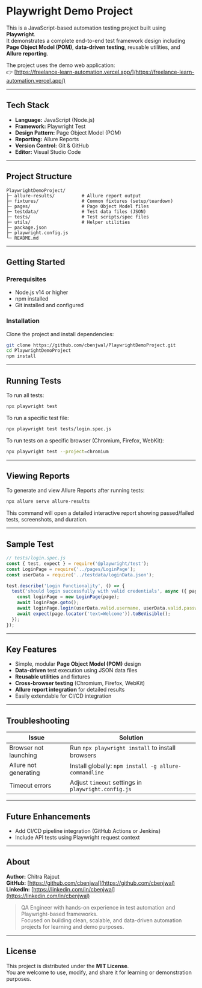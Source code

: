 # Playwright Demo Project

This is a JavaScript-based automation testing project built using **Playwright**.  
It demonstrates a complete end-to-end test framework design including **Page Object Model (POM)**, **data-driven testing**, reusable utilities, and **Allure reporting**.

The project uses the demo web application:  
👉 [https://freelance-learn-automation.vercel.app/](https://freelance-learn-automation.vercel.app/)

---

## Tech Stack

- **Language:** JavaScript (Node.js)
- **Framework:** Playwright Test
- **Design Pattern:** Page Object Model (POM)
- **Reporting:** Allure Reports
- **Version Control:** Git & GitHub
- **Editor:** Visual Studio Code

---

## Project Structure

```
PlaywrightDemoProject/
├─ allure-results/          # Allure report output
├─ fixtures/                # Common fixtures (setup/teardown)
├─ pages/                   # Page Object Model files
├─ testdata/                # Test data files (JSON)
├─ tests/                   # Test scripts/spec files
├─ utils/                   # Helper utilities
├─ package.json
├─ playwright.config.js
└─ README.md
```

---

## Getting Started

### Prerequisites
- Node.js v14 or higher  
- npm installed  
- Git installed and configured  

### Installation
Clone the project and install dependencies:
```bash
git clone https://github.com/cbenjwal/PlaywrightDemoProject.git
cd PlaywrightDemoProject
npm install
```

---

## Running Tests

To run all tests:
```bash
npx playwright test
```

To run a specific test file:
```bash
npx playwright test tests/login.spec.js
```

To run tests on a specific browser (Chromium, Firefox, WebKit):
```bash
npx playwright test --project=chromium
```

---

## Viewing Reports

To generate and view Allure Reports after running tests:
```bash
npx allure serve allure-results
```
This command will open a detailed interactive report showing passed/failed tests, screenshots, and duration.

---

## Sample Test

```js
// tests/login.spec.js
const { test, expect } = require('@playwright/test');
const LoginPage = require('../pages/LoginPage');
const userData = require('../testdata/loginData.json');

test.describe('Login Functionality', () => {
  test('should login successfully with valid credentials', async ({ page }) => {
    const loginPage = new LoginPage(page);
    await loginPage.goto();
    await loginPage.login(userData.valid.username, userData.valid.password);
    await expect(page.locator('text=Welcome')).toBeVisible();
  });
});
```

---

## Key Features

- Simple, modular **Page Object Model (POM)** design  
- **Data-driven** test execution using JSON data files  
- **Reusable utilities** and fixtures  
- **Cross-browser testing** (Chromium, Firefox, WebKit)  
- **Allure report integration** for detailed results  
- Easily extendable for CI/CD integration  

---

## Troubleshooting

| Issue | Solution |
|-------|-----------|
| Browser not launching | Run `npx playwright install` to install browsers |
| Allure not generating | Install globally: `npm install -g allure-commandline` |
| Timeout errors | Adjust `timeout` settings in `playwright.config.js` |

---

## Future Enhancements

- Add CI/CD pipeline integration (GitHub Actions or Jenkins)  
- Include API tests using Playwright request context  


---

## About

**Author:** Chitra Rajput  
**GitHub:** [https://github.com/cbenjwal](https://github.com/cbenjwal)  
**LinkedIn:** [https://linkedin.com/in/cbenjwal](https://linkedin.com/in/cbenjwal)

> QA Engineer with hands-on experience in test automation and Playwright-based frameworks.  
> Focused on building clean, scalable, and data-driven automation projects for learning and demo purposes.

---

## License

This project is distributed under the **MIT License**.  
You are welcome to use, modify, and share it for learning or demonstration purposes.
